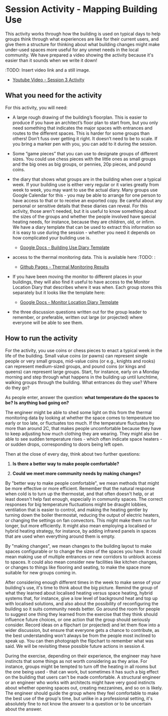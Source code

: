 # Session Activity - Mapping Building Use

This activity works through how the building is used on typical days to help groups think through what experiences are like for their current users, and give them a structure for thinking about what building changes might make under-used spaces more useful for any unmet needs in the local community.  We have prepared a video showing the activity because it's easier than it sounds when we write it down!  

:TODO:  Insert video link and a still image.

   - [Youtube Video - Session 3 Activity](URL)

<!-- :TODO: nice to have, screenshot of diary
```{image} session3-video-still.png
:alt: still from a video explaining the session 3 activity
:class: bg-primary mb-1
:width: 400px
:align: center
```
-->

## What you need for the activity

For this activity, you will need:

* A large rough drawing of the building’s floorplan. This is easier to produce if you have an architect’s floor plan to start from, but you only need something that indicates the major spaces with entrances and routes to the different spaces.  This is harder for some groups than others!  Don’t fuss over getting it right. It doesn’t need to be to scale.  If you bring a marker pen with you, you can add to it during the session.

* Some “game pieces” that you can use to designate groups of different sizes.  You could use chess pieces with the little ones as small groups and the big ones as big groups, or pennies, 20p pieces, and pound coins.

* the diary that shows what groups are in the building when over a typical week.  If your building use is either very regular or it varies greatly from week to week, you may want to use the actual diary.  Many groups use Google Calendar for this - you may be able to arrange for one person to have access to that or to receive an exported copy.  Be careful about any personal or sensitive details that these diaries can reveal.  For this activity, those aren't needed, but it is useful to know something about the sizes of the groups and whether the people involved have special heating needs, for instance, because they are children, old, or infirm.  We have a diary template that can be used to extract this information so it is easy to use during the session - whether you need it depends on how complicated your building use is. 

  * [Google Docs - Building Use Diary Template](https://docs.google.com/spreadsheets/d/1_3UwlKGqtnaVQqrsQDyNMr6MdldH_sSLpiHTBwC7AbQ/)


<!-- :TODO: nice to have, screenshot of diary
```{image} building-use-diary-template.png
:alt: diary format for recording who uses what part of the building when
:class: bg-primary mb-1
:width: 400px
:align: center
```
-->

* access to the thermal monitoring data.  This is available here :TODO: :



  * [Github Pages - Thermal Monitoring Results](https://jeancarletta.github.io/HeatHack-Data/)

* If you have been moving the monitor to different places in your buildings, they will also find it useful to have access to the Monitor Location Diary that describes where it was when.  Each group stores this separately but it looks like the template here:

  * [Google Docs - Monitor Location Diary Template](https://docs.google.com/spreadsheets/d/1Lb59luV7bnODQef9KC9vKmHjVDsIbQYyRfcX4VaVAA4/)
<!--  :TODO:
```{image} monitor-location-diary-template.png
:alt: diary format for recording the thermal monitor location
:class: bg-primary mb-1
:width: 400px
:align: center
```
-->
* the three discussion questions written out for the group leader to remember, or preferable, written out large (or projected) where everyone will be able to see them.

## How to run the activity

For the activity, you use coins or chess pieces to enact a typical week in the life of the building.  Small value coins (or pawns) can represent single people or very small groups, mid-value coins (or e.g., knights and rooks) can represent medium-sized groups, and pound coins (or kings and queens) can represent large groups.  Start, for instance, early on a Monday morning and step through what happens in the building up until lunchtime, walking groups through the building. What entrances do they use?  Where do they go? 

As people enter, answer the question:  **what temperature do the spaces to be? Is anything bad going on?**  

The engineer might be able to shed some light on this from the thermal monitoring data by looking at whether the space comes to temperature too early or too late, or fluctuates too much.  If the temperature fluctuates by more than around 2C, that makes people uncomfortable because they have to keep adjusting how much clothing they are wearing.  They might also be able to see sudden temperature rises - which often indicate space heaters - or sudden drops, corresponding to doors being left open.

Then at the close of every day, think about two further questions:

1. **Is there a better way to make people comfortable?**

2. **Could we meet more community needs by making changes?**

By "better way to make people comfortable", we mean methods that might be more effective or more efficient.  Remember that the natural response when cold is to turn up the thermostat, and that often doesn't help, or at least doesn't help fast enough, especially in community spaces.  The correct responses for big temperature fluctuations might be draught lobbies, ventilation that is easier to control, and making the heating gentler by turning down the boiler thermostat, reducing the output of electric heaters, or changing the settings on fan convectors.  This might make them run for longer, but more efficiently.  It might also mean employing a localised or hybrid heating strategy, for instance, by adding infrared panels in spaces that are used when everything around them is empty.

By "making changes", we mean changes to the building layout to make spaces configurable or to change the sizes of the spaces you have.  It could mean making use of multiple entrances or new corridors to unblock access to spaces.  It could also mean consider new facilities like kitchen changes, or changes to things like flooring and seating, to make the space more suitable for new groups coming in.  


After considering enough different times in the week to make sense of your building's use, it's time to think about the big picture.  Remind the group of what they learned about localised heating versus space heating, hybrid systems that, for instance, give a low level of background heat and top up with localised solutions, and also about the possibility of reconfiguring the building so it suits community needs better.  Go around the room for people to suggest one thing they learned from the exercise that they think should influence future choices, or one action that the group should seriously consider.  Record ideas on a flipchart (or projected) and let them flow into a wider discussion, but ensure that everyone gets a chance to contribute, as the best understanding won't always be from the people most inclined to speak up.  You can then photograph the flipchart to remember what was said.  We will be revisiting these possible future actions in session 4.

During the exercise, depending on their experience, the engineer may have instincts that some things as not worth considering as they arise.  For instance, groups might be tempted to turn off the heating in all rooms but the one being used - that can work, but sometimes it has such a big effect on the building that users can't be made comfortable.  A structural engineer or an engineer who works with architects might have very good instincts about whether opening spaces out, creating mezzanines, and so on is likely.  The engineer should guide the group where they feel comfortable to make the best use of the group's time, but unlike in a professional setting, it's absolutely fine to not know the answer to a question or to be uncertain about the answer.  
 
